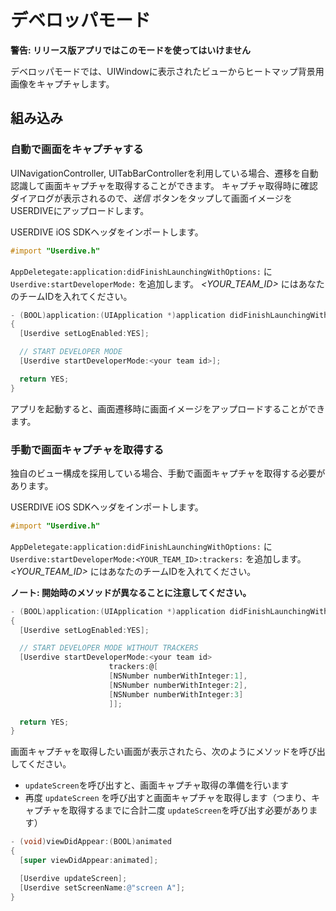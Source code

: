 # デベロッパモード

**警告: リリース版アプリではこのモードを使ってはいけません**

デベロッパモードでは、UIWindowに表示されたビューからヒートマップ背景用画像をキャプチャします。


## 組み込み

### 自動で画面をキャプチャする

UINavigationController, UITabBarControllerを利用している場合、遷移を自動認識して画面キャプチャを取得することができます。
キャプチャ取得時に確認ダイアログが表示されるので、*送信* ボタンをタップして画面イメージをUSERDIVEにアップロードします。

USERDIVE iOS SDKヘッダをインポートします。

```objectivec
#import "Userdive.h"
```

`AppDeletegate:application:didFinishLaunchingWithOptions:` に `Userdive:startDeveloperMode:` を追加します。
*<YOUR_TEAM_ID>* にはあなたのチームIDを入れてください。

```objectivec
- (BOOL)application:(UIApplication *)application didFinishLaunchingWithOptions:(NSDictionary *)launchOptions
{
  [Userdive setLogEnabled:YES];

  // START DEVELOPER MODE
  [Userdive startDeveloperMode:<your team id>];

  return YES;
}
```

アプリを起動すると、画面遷移時に画面イメージをアップロードすることができます。

### 手動で画面キャプチャを取得する

独自のビュー構成を採用している場合、手動で画面キャプチャを取得する必要があります。

USERDIVE iOS SDKヘッダをインポートします。

```objectivec
#import "Userdive.h"
```

`AppDeletegate:application:didFinishLaunchingWithOptions:` に `Userdive:startDeveloperMode:<YOUR_TEAM_ID>:trackers:` を追加します。
*<YOUR_TEAM_ID>* にはあなたのチームIDを入れてください。

**ノート: 開始時のメソッドが異なることに注意してください。**

```objectivec
- (BOOL)application:(UIApplication *)application didFinishLaunchingWithOptions:(NSDictionary *)launchOptions
{
  [Userdive setLogEnabled:YES];

  // START DEVELOPER MODE WITHOUT TRACKERS
  [Userdive startDeveloperMode:<your team id>
                      trackers:@[
                      [NSNumber numberWithInteger:1],
                      [NSNumber numberWithInteger:2],
                      [NSNumber numberWithInteger:3]
                      ]];

  return YES;
}
```

画面キャプチャを取得したい画面が表示されたら、次のようにメソッドを呼び出してください。

- `updateScreen`を呼び出すと、画面キャプチャ取得の準備を行います
- 再度 `updateScreen` を呼び出すと画面キャプチャを取得します（つまり、キャプチャを取得するまでに合計二度 `updateScreen`を呼び出す必要があります）

```objectivec
- (void)viewDidAppear:(BOOL)animated
{
  [super viewDidAppear:animated];

  [Userdive updateScreen];
  [Userdive setScreenName:@"screen A"];
}
```
